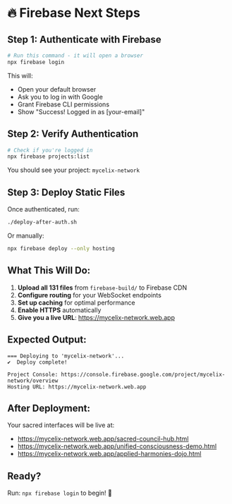 # 🔥 Firebase Next Steps

## Step 1: Authenticate with Firebase

```bash
# Run this command - it will open a browser
npx firebase login
```

This will:
- Open your default browser
- Ask you to log in with Google
- Grant Firebase CLI permissions
- Show "Success! Logged in as [your-email]"

## Step 2: Verify Authentication

```bash
# Check if you're logged in
npx firebase projects:list
```

You should see your project: `mycelix-network`

## Step 3: Deploy Static Files

Once authenticated, run:
```bash
./deploy-after-auth.sh
```

Or manually:
```bash
npx firebase deploy --only hosting
```

## What This Will Do:

1. **Upload all 131 files** from `firebase-build/` to Firebase CDN
2. **Configure routing** for your WebSocket endpoints
3. **Set up caching** for optimal performance
4. **Enable HTTPS** automatically
5. **Give you a live URL**: https://mycelix-network.web.app

## Expected Output:

```
=== Deploying to 'mycelix-network'...
✔  Deploy complete!

Project Console: https://console.firebase.google.com/project/mycelix-network/overview
Hosting URL: https://mycelix-network.web.app
```

## After Deployment:

Your sacred interfaces will be live at:
- https://mycelix-network.web.app/sacred-council-hub.html
- https://mycelix-network.web.app/unified-consciousness-demo.html
- https://mycelix-network.web.app/applied-harmonies-dojo.html

## Ready?

Run: `npx firebase login` to begin! 🚀